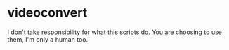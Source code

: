 # videoconvert
I don't take responsibility for what this scripts do. You are choosing to use them, I'm only a human too.
